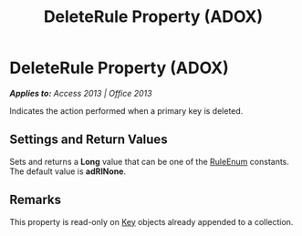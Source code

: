 ﻿---
title: DeleteRule Property (ADOX)
TOCTitle: DeleteRule Property (ADOX)
ms:assetid: cd05e024-c1fc-a0b8-8ada-e05ec899c334
ms:mtpsurl: https://msdn.microsoft.com/en-us/library/JJ250018(v=office.15)
ms:contentKeyID: 48547752
ms.date: 09/18/2015
mtps_version: v=office.15
---

# DeleteRule Property (ADOX)


_**Applies to:** Access 2013 | Office 2013_

Indicates the action performed when a primary key is deleted.

## Settings and Return Values

Sets and returns a **Long** value that can be one of the [RuleEnum](ruleenum.md) constants. The default value is **adRINone**.

## Remarks

This property is read-only on [Key](key-object-adox.md) objects already appended to a collection.

